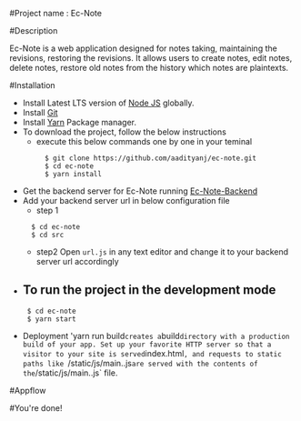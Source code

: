 #Project name : Ec-Note

#Description 

Ec-Note is a web application designed for notes taking, maintaining the revisions, restoring the revisions. It allows users to create notes, edit notes, delete notes, restore old notes from the history which notes are plaintexts. 

#Installation
- Install Latest LTS version of [Node JS](https://nodejs.org/en/) globally.  
- Install [Git](https://git-scm.com/book/en/v2/Getting-Started-Installing-Git)
- Install [Yarn](https://yarnpkg.com/en/docs/getting-started) Package manager.
- To download the project, follow the below instructions
  - execute this below commands one by one in your teminal 
    ```
      $ git clone https://github.com/aadityanj/ec-note.git
      $ cd ec-note
      $ yarn install
    ```    
- Get the backend server for Ec-Note running [Ec-Note-Backend](https://github.com/aadityanj/ec-note-restapi)     
- Add your backend server url in below configuration file
  - step 1 
  ```
    $ cd ec-note
    $ cd src
   ```
  - step2 
    Open `url.js` in any text editor and change it to your backend server url accordingly   
- To run the project in the development mode
  - 
   ```
    $ cd ec-note
    $ yarn start
   ```
- Deployment
'yarn run build` creates a `build` directory with a production build of your app. Set up your favorite HTTP server so that a visitor to your site is served `index.html`, and requests to static paths like `/static/js/main.<hash>.js` are served with the contents of the `/static/js/main.<hash>.js` file.

#Appflow


#You're done!

